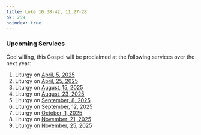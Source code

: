 ```yaml
---
title: Luke 10.38-42, 11.27-28
pk: 259
noindex: true
---
```


### Upcoming Services

God willing, this Gospel will be proclaimed at the following services over the next year:


1. Liturgy on [April,  5, 2025](https://orthocal.info/readings/gregorian/2025/04/05/)
1. Liturgy on [April, 25, 2025](https://orthocal.info/readings/gregorian/2025/04/25/)
1. Liturgy on [August, 15, 2025](https://orthocal.info/readings/gregorian/2025/08/15/)
1. Liturgy on [August, 23, 2025](https://orthocal.info/readings/gregorian/2025/08/23/)
1. Liturgy on [September,  8, 2025](https://orthocal.info/readings/gregorian/2025/09/08/)
1. Liturgy on [September, 12, 2025](https://orthocal.info/readings/gregorian/2025/09/12/)
1. Liturgy on [October,  1, 2025](https://orthocal.info/readings/gregorian/2025/10/01/)
1. Liturgy on [November, 21, 2025](https://orthocal.info/readings/gregorian/2025/11/21/)
1. Liturgy on [November, 25, 2025](https://orthocal.info/readings/gregorian/2025/11/25/)
